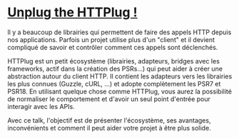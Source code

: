 # [Unplug the HTTPlug !](https://event.afup.org/afup-day-2020/afup-day-2020-lyon/programme/#3223)

ll y a beaucoup de librairies qui permettent de faire des appels HTTP depuis nos applications. Parfois un projet utilise plus d'un "client" et il devient compliqué de savoir et contrôler comment ces appels sont déclenchés.

HTTPlug est un petit écosystème (librairies, adapteurs, bridges avec les frameworks, actif dans la création des PSRs…) qui peut aider à créer une abstraction autour du client HTTP. Il contient les adapteurs vers les librairies les plus connues (Guzzle, cURL, …) et adopte complètement les PSR7 et PSR18. En utilisant quelque chose comme HTTPlug, vous aurez la possibilité de normaliser le comportement et d'avoir un seul point d'entrée pour interagir avec les APIs.

Avec ce talk, l'objectif est de présenter l'écosystème, ses avantages, inconvénients et comment il peut aider votre projet à être plus solide.
